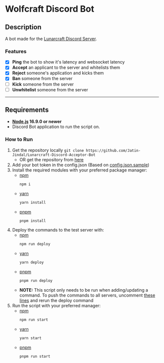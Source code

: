 # Wolfcraft Discord Bot

## Description

A bot made for the [Lunarcraft Discord Server](https://discord.gg/gXxWwbPWAt "Invite to the Server").

### Features

- [x] **Ping** the bot to show it's latency and websocket latency
- [x] **Accept** an applicant to the server and whitelists them
- [x] **Reject** someone's application and kicks them
- [x] **Ban** someone from the server
- [ ] **Kick** someone from the server
- [ ] **Unwhitelist** someone from the server

---

## Requirements

- **[Node.js](https://nodejs.org/en/ "Node JS") 16.9.0 or newer**
- Discord Bot application to run the script on.

### How to Run

1. Get the repository locally `git clone https://github.com/Jatin-Jindal/Lunarcraft-Discord-Acceptor-Bot`
    - OR get the repository from [here](https://github.com/Jatin-Jindal/Lunarcraft-Discord-Acceptor-Bot/archive/refs/heads/main.zip "Download ZIP")
1. Add your bot token in the config.json (Based on [config.json.sample](./config.json.sample "Sample config"))
1. Install the required modules with your preferred package manager:
    - [npm](https://www.npmjs.com "npm")
        ```bash
        npm i
        ```
    - [yarn](https://yarnpkg.com "yarn")
        ```bash
        yarn install
        ```
    - [pnpm](https://pnpm.io "pnpm")
        ```bash
        pnpm install
        ```
1. Deploy the commands to the test server with:
    - [npm](https://www.npmjs.com "npm")
        ```bash
        npm run deploy
        ```
    - [yarn](https://yarnpkg.com "yarn")
        ```bash
        yarn deploy
        ```
    - [pnpm](https://pnpm.io "pnpm")
        ```bash
        pnpm run deploy
        ```
    - **NOTE:** This script only needs to be run when adding/updating a command.
    To push the commands to all servers, uncomment [these lines](src/deploy-commands.js#L25-L28) and rerun the deploy command
1. Run the script with your preferred manager:
    - [npm](https://www.npmjs.com "npm")
        ```bash
        npm run start
        ```
    - [yarn](https://yarnpkg.com "yarn")
        ```bash
        yarn start
        ```
    - [pnpm](https://pnpm.io "pnpm")
        ```bash
        pnpm run start
        ```
